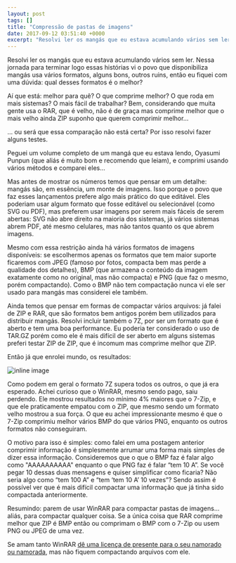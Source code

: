 ```yaml
---
layout: post
tags: []
title: "Compressão de pastas de imagens"
date: 2017-09-12 03:51:40 +0000
excerpt: "Resolvi ler os mangás que eu estava acumulando vários sem ler. Nessa jornada para terminar logo essas histórias vi o povo que disponibiliza..."
---
```


Resolvi ler os mangás que eu estava acumulando vários sem ler. Nessa jornada para terminar logo essas histórias vi o povo que disponibiliza mangás usa vários formatos, alguns bons, outros ruins, então eu fiquei com uma dúvida: qual desses formatos é o melhor?

Aí que está: melhor para quê? O que comprime melhor? O que roda em mais sistemas? O mais fácil de trabalhar? Bem, considerando que muita gente usa o RAR, que é velho, não é de graça mas comprime melhor que o mais velho ainda ZIP suponho que querem comprimir melhor…

… ou será que essa comparação não está certa? Por isso resolvi fazer alguns testes.

Peguei um volume completo de um mangá que eu estava lendo, Oyasumi Punpun (que aliás é muito bom e recomendo que leiam), e comprimi usando vários métodos e comparei eles...

Mas antes de mostrar os números temos que pensar em um detalhe: mangás são, em essência, um monte de imagens. Isso porque o povo que faz esses lançamentos prefere algo mais prático do que editável. Eles poderiam usar algum formato que fosse editável ou selecionável (como SVG ou PDF), mas preferem usar imagens por serem mais fáceis de serem abertas: SVG não abre direito na maioria dos sistemas, já vários sistemas abrem PDF, até mesmo celulares, mas não tantos quanto os que abrem imagens.

Mesmo com essa restrição ainda há vários formatos de imagens disponíveis: se escolhermos apenas os formatos que tem maior suporte ficaremos com JPEG (famoso por fotos, compacta bem mas perde a qualidade dos detalhes), BMP (que armazena o conteúdo da imagem exatamente como no original, mas não compacta) e PNG (que faz o mesmo, porém compactando). Como o BMP não tem compactação nunca vi ele ser usado para mangás mas considerei ele também.

Ainda temos que pensar em formas de compactar vários arquivos: já falei de ZIP e RAR, que são formatos bem antigos porém bem utilizados para distribuir mangás. Resolvi incluir também o 7Z, por ser um formato que é aberto e tem uma boa performance. Eu poderia ter considerado o uso de TAR.GZ porém como ele é mais difícil de ser aberto em alguns sistemas preferi testar ZIP de ZIP, que é incomum mas comprime melhor que ZIP.

Então já que enrolei mundo, os resultados:

![inline image](https://i.imgur.com/X05S7K9.png)

Como podem em geral o formato 7Z supera todos os outros, o que já era esperado. Achei curioso que o WinRAR, mesmo sendo pago, saiu perdendo. Ele mostrou resultados no mínimo 4% maiores que o 7-Zip, e que ele praticamente empatou com o ZIP, que mesmo sendo um formato velho mostrou a sua força. O que eu achei impressionante mesmo é que o 7-Zip comprimiu melhor vários BMP do que vários PNG, enquanto os outros formatos não conseguiram.

O motivo para isso é simples: como falei em uma postagem anterior comprimir informação é simplesmente arrumar uma forma mais simples de dizer essa informação. Consideremos que o que o BMP faz é falar algo como "AAAAAAAAAA" enquanto o que PNG faz é falar “tem 10 A”. Se você pegar 10 dessas duas mensagens e quiser simplificar como ficaria? Não seria algo como “tem 100 A” e “tem ‘tem 10 A’ 10 vezes”? Sendo assim é possível ver que é mais difícil compactar uma informação que já tinha sido compactada anteriormente.

Resumindo: parem de usar WinRAR para compactar pastas de imagens… aliás, para compactar qualquer coisa. Se a única coisa que RAR comprime melhor que ZIP é BMP então ou comprimam o BMP com o 7-Zip ou usem PNG ou JPEG de uma vez.

Se amam tanto WinRAR [dê uma licença de presente para o seu namorado ou namorada](https://redd.it/3x4y46), mas não fiquem compactando arquivos com ele.